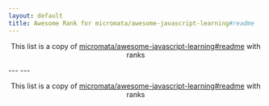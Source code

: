 ```yaml
---
layout: default
title: Awesome Rank for micromata/awesome-javascript-learning#readme
---
```


<p align="center">
	This list is a copy of <a href="https://github.com/micromata/awesome-javascript-learning#readme">micromata/awesome-javascript-learning#readme</a> with ranks
</p>
---
---
<p align="center">
	This list is a copy of <a href="https://github.com/micromata/awesome-javascript-learning#readme">micromata/awesome-javascript-learning#readme</a> with ranks
</p>
